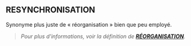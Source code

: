## RESYNCHRONISATION

Synonyme plus juste de « réorganisation » bien que peu employé.

> *Pour plus d'informations, voir la définition de [**RÉORGANISATION**](/dictionnaire/R.md#réorganisation).*

